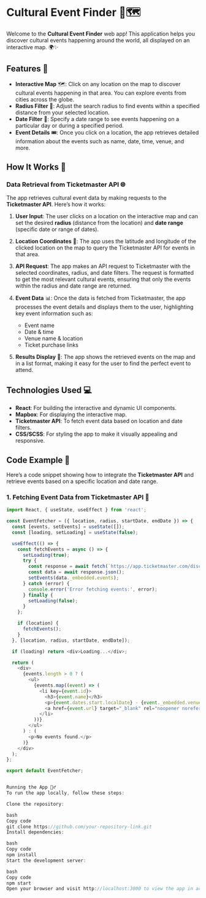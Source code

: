# Cultural Event Finder 🎉🗺️

Welcome to the **Cultural Event Finder** web app! This application helps you discover cultural events happening around the world, all displayed on an interactive map. 🌍✨

## Features 🎯

- **Interactive Map** 🗺️: Click on any location on the map to discover cultural events happening in that area. You can explore events from cities across the globe.
- **Radius Filter** 📍: Adjust the search radius to find events within a specified distance from your selected location.
- **Date Filter** 📅: Specify a date range to see events happening on a particular day or during a specified period.
- **Event Details** 🎟️: Once you click on a location, the app retrieves detailed information about the events such as name, date, time, venue, and more.

## How It Works 🔧

### Data Retrieval from Ticketmaster API 🌐
The app retrieves cultural event data by making requests to the **Ticketmaster API**. Here’s how it works:

1. **User Input**: The user clicks on a location on the interactive map and can set the desired **radius** (distance from the location) and **date range** (specific date or range of dates).
   
2. **Location Coordinates** 📍: The app uses the latitude and longitude of the clicked location on the map to query the Ticketmaster API for events in that area. 

3. **API Request**: The app makes an API request to Ticketmaster with the selected coordinates, radius, and date filters. The request is formatted to get the most relevant cultural events, ensuring that only the events within the radius and date range are returned.

4. **Event Data** 📊: Once the data is fetched from Ticketmaster, the app processes the event details and displays them to the user, highlighting key event information such as:
   - Event name
   - Date & time
   - Venue name & location
   - Ticket purchase links

5. **Results Display** 🎉: The app shows the retrieved events on the map and in a list format, making it easy for the user to find the perfect event to attend.

## Technologies Used 💻

- **React**: For building the interactive and dynamic UI components.
- **Mapbox**: For displaying the interactive map.
- **Ticketmaster API**: To fetch event data based on location and date filters.
- **CSS/SCSS**: For styling the app to make it visually appealing and responsive.

## Code Example 📜

Here’s a code snippet showing how to integrate the **Ticketmaster API** and retrieve events based on a specific location and date range.

### 1. **Fetching Event Data from Ticketmaster API** 🚀

```javascript
import React, { useState, useEffect } from 'react';

const EventFetcher = ({ location, radius, startDate, endDate }) => {
  const [events, setEvents] = useState([]);
  const [loading, setLoading] = useState(false);

  useEffect(() => {
    const fetchEvents = async () => {
      setLoading(true);
      try {
        const response = await fetch(`https://app.ticketmaster.com/discovery/v2/events.json?latlong=${location.lat},${location.lng}&radius=${radius}&startDateTime=${startDate}&endDateTime=${endDate}&apikey=YOUR_TICKETMASTER_API_KEY`);
        const data = await response.json();
        setEvents(data._embedded.events);
      } catch (error) {
        console.error('Error fetching events:', error);
      } finally {
        setLoading(false);
      }
    };

    if (location) {
      fetchEvents();
    }
  }, [location, radius, startDate, endDate]);

  if (loading) return <div>Loading...</div>;

  return (
    <div>
      {events.length > 0 ? (
        <ul>
          {events.map((event) => (
            <li key={event.id}>
              <h3>{event.name}</h3>
              <p>{event.dates.start.localDate} - {event._embedded.venues[0].name}</p>
              <a href={event.url} target="_blank" rel="noopener noreferrer">View Event</a>
            </li>
          ))}
        </ul>
      ) : (
        <p>No events found.</p>
      )}
    </div>
  );
};

export default EventFetcher;


Running the App 🏃‍♂️
To run the app locally, follow these steps:

Clone the repository:

bash
Copy code
git clone https://github.com/your-repository-link.git
Install dependencies:

bash
Copy code
npm install
Start the development server:

bash
Copy code
npm start
Open your browser and visit http://localhost:3000 to view the app in action.



